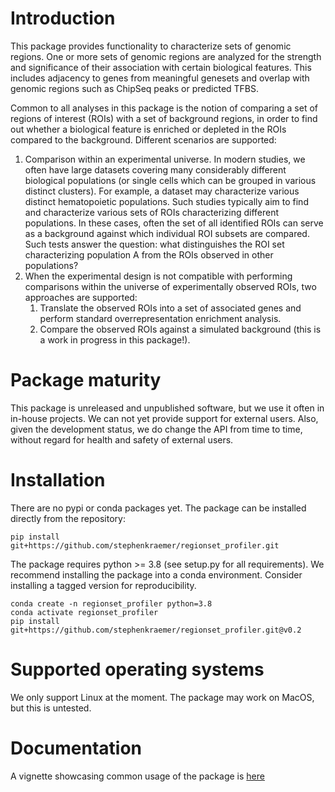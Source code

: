 # Introduction

This package provides functionality to characterize sets of genomic regions. One or more sets of genomic regions are analyzed for the strength and significance of their association with certain biological features. This includes adjacency to genes from meaningful genesets and overlap with genomic regions such as ChipSeq peaks or predicted TFBS.

Common to all analyses in this package is the notion of comparing a set of regions of interest (ROIs) with a set of background regions, in order to find out whether a biological feature is enriched or depleted in the ROIs compared to the background. Different scenarios are supported:

1. Comparison within an experimental universe. In modern studies, we often have large datasets covering many considerably different biological populations (or single cells which can be grouped in various distinct clusters). For example, a dataset may characterize various distinct hematopoietic populations. Such studies typically aim to find and characterize various sets of ROIs characterizing different populations. In these cases, often the set of all identified ROIs can serve as a background against which individual ROI subsets are compared. Such tests answer the question: what distinguishes the ROI set characterizing population A from the ROIs observed in other populations?
2. When the experimental design is not compatible with performing comparisons within the universe of experimentally observed ROIs, two approaches are supported:
    1. Translate the observed ROIs into a set of associated genes and perform standard overrepresentation enrichment analysis.
    2. Compare the observed ROIs against a simulated background (this is a work in progress in this package!).


# Package maturity

This package is unreleased and unpublished software, but we use it often in in-house projects. We can not yet provide support for external users. Also, given the development status, we do change the API from time to time, without regard for health and safety of external users.


# Installation

There are no pypi or conda packages yet. The package can be installed directly from the repository:

```
pip install git+https://github.com/stephenkraemer/regionset_profiler.git
```

The package requires python >= 3.8 (see setup.py for all requirements). We recommend installing the package into a conda environment. Consider installing a tagged version for reproducibility. 

```
conda create -n regionset_profiler python=3.8
conda activate regionset_profiler
pip install git+https://github.com/stephenkraemer/regionset_profiler.git@v0.2
```

# Supported operating systems

We only support Linux at the moment. The package may work on MacOS, but this is untested.

# Documentation

A vignette showcasing common usage of the package is [here](./doc/usage-highlights.ipynb)
